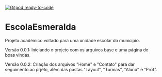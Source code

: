 [![Gitpod ready-to-code](https://img.shields.io/badge/Gitpod-ready--to--code-blue?logo=gitpod)](https://gitpod.io/#https://github.com/DaviLimaPereira/EscolaEsmeralda)

# EscolaEsmeralda
Projeto acadêmico voltado para uma unidade escolar do município.

Versão 0.0.1:
    Iniciando o projeto com os arquivos base e uma página de boas vindas.

Versão 0.0.2:
    Criação dos arquivos "Home" e "Contato" para dar seguimento ao prjeto,
    além das pastas "Layout", "Turmas", "Aluno" e "Prof".